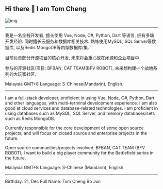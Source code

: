 ## Hi there 👋 I am Tom Cheng

![img](https://wakatime.com/share/@f85ea650-43b3-4a54-9571-01dc99a02199/f3c878ca-1c9f-438e-a820-fb1d6274e350.svg)

---

我是一名全栈开发者, 擅长使用 Vue, Node, C#, Python, Dart 等语言, 拥有多端开发经验. 同时擅长云服务和数据库相关技术. 熟练使用MySQL, SQL Server等数据库, 以及Redis MongoDB等内存数据库/集.

目前负责部分开源项目的核心开发, 未来将会重心放在闭源和企业项目中.

参与的开源社区/项目: BFBAN, CAT TEAM(BFV ROBOT), 未来想构建一个战地系列的大玩家社区.

Malaysia GMT+8 Language: S-Chinese(Mandarin), English.

---

I am a full-stack developer, proficient in using Vue, Node, C#, Python, Dart and other languages, with multi-terminal development experience. I am also good at cloud services and database-related technologies. I am proficient in using databases such as MySQL, SQL Server, and memory databases/sets such as Redis MongoDB.

Currently responsible for the core development of some open source projects, and will focus on closed source and enterprise projects in the future.

Open source communities/projects involved: BFBAN, CAT TEAM (BFV ROBOT), I want to build a big player community for the Battlefield series in the future.

Malaysia GMT+8 Language: S-Chinese (Mandarin), English.


---

Birthday: 21, Dec
Full Name: Tom Cheng Bo Jun
<!--
**B1397KB/B1397KB** is a ✨ _special_ ✨ repository because its `README.md` (this file) appears on your GitHub profile.

Here are some ideas to get you started:

- 🔭 I’m currently working on ...
- 🌱 I’m currently learning ...
- 👯 I’m looking to collaborate on ...
- 🤔 I’m looking for help with ...
- 💬 Ask me about ...
- 📫 How to reach me: ...
- 😄 Pronouns: ...
- ⚡ Fun fact: ...
-->
